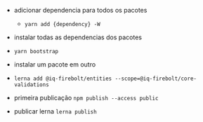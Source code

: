 * adicionar dependencia para todos os pacotes
  - `yarn add {dependency} -W`

* instalar todas as dependencias dos pacotes
- `yarn bootstrap`

* instalar um pacote em outro
- `lerna add @iq-firebolt/entities --scope=@iq-firebolt/core-validations`


* primeira publicação
`npm publish --access public`

* publicar lerna
`lerna publish`